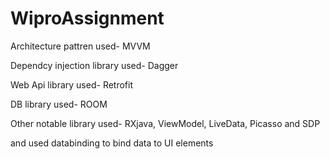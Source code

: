 # WiproAssignment
Architecture pattren used- MVVM

Dependcy injection library used- Dagger

Web Api library used- Retrofit

DB library used- ROOM

Other notable library used- RXjava, ViewModel, LiveData, Picasso  and SDP

and used databinding to bind data to UI elements

